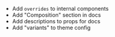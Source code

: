 - Add `overrides` to internal components
- Add "Composition" section in docs
- Add descriptions to props for docs
- Add "variants" to theme config
